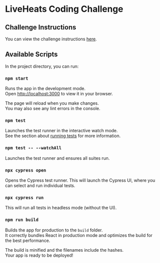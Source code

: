 # LiveHeats Coding Challenge

## Challenge Instructions

You can view the challenge instructions [here](./liveheats-coding-challenge.pdf).

## Available Scripts

In the project directory, you can run:

### `npm start`

Runs the app in the development mode.\
Open [http://localhost:3000](http://localhost:3000) to view it in your browser.

The page will reload when you make changes.\
You may also see any lint errors in the console.

### `npm test`

Launches the test runner in the interactive watch mode.\
See the section about [running tests](https://facebook.github.io/create-react-app/docs/running-tests) for more information.

### `npm test -- --watchAll`

Launches the test runner and ensures all suites run.

### `npx cypress open`

Opens the Cypress test runner. This will launch the Cypress UI, where you can select and run individual tests.

### `npx cypress run`

This will run all tests in headless mode (without the UI).

### `npm run build`

Builds the app for production to the `build` folder.\
It correctly bundles React in production mode and optimizes the build for the best performance.

The build is minified and the filenames include the hashes.\
Your app is ready to be deployed!
